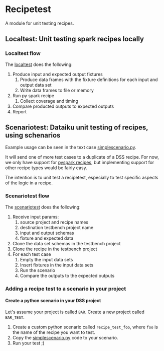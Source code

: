 # Recipetest
A module for unit testing recipes.

## Localtest: Unit testing spark recipes locally

### Localtest flow

The [localtest](localtest/__init__.py) does the following:

1. Produce input and expected output fixtures
   1. Produce data frames with the fixture definitions for each input and output data set
   2. Write data frames to file or memory
2. Run py spark recipe
   1. Collect coverage and timing
3. Compare producted outputs to expected outputs
4. Report

## Scenariotest: Dataiku unit testing of recipes, using schenarios

Example usage can be seen in the text case [simplescenario.py](examples/simplescenario.py).

It will send one of more test cases to a duplicate of a DSS recipe. For now, we only have support for [pyspark recipes](https://doc.dataiku.com/dss/latest/code_recipes/pyspark.html), but implementing support for other recipe types would be fairly easy.

The intention is to unit test a recipetest, especially to test specific aspects of the logic in a recipe.

### Scenariotest flow

The [scenariotest](../dataiku/recipetest/scenariotest.py) does the following:

1. Receive input params:
   1. source project and recipe names
   2. destination testbench project name
   3. input and output schemas
   4. fixture and expected data
2. Clone the data set schemas in the testbench project
3. Clone the recipe in the testbench project
4. For each test case
   1. Empty the input data sets
   2. Insert fixtures in the input data sets
   3. Run the scenario
   4. Compare the outputs to the expected outputs

### Adding a recipe test to a scenario in your project

#### Create a python scenario in your DSS project

Let's assume your project is called `BAR`. Create a new project called `BAR_TEST`.

1. Create a custom python scenario called `recipe_test_foo`, where `foo` is the name of the recipe you want to test.
2. Copy the [simplescenario.py](birgitta/recipetest/examples/simplescenario.py) code to your scenario.
3. Run your test ;)
